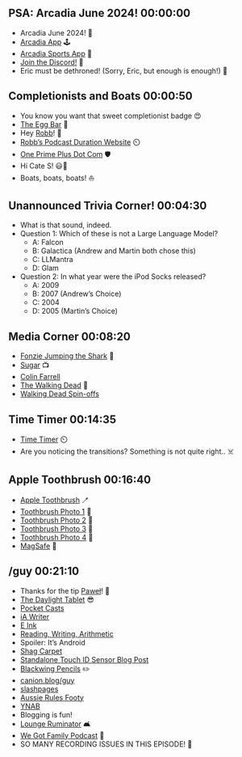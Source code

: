 ## PSA: Arcadia June 2024! 00:00:00
* Arcadia June 2024! 👾
* [Arcadia App](https://apps.apple.com/us/app/arcadia-watch-games/id1479608271) 🕹️
* [Arcadia Sports App](https://apps.apple.com/us/app/arcadia-sports-watch-games/id1645125796) 🏀
* [Join the Discord!](https://discord.gg/mzdB2ug) 💬
* Eric must be dethroned! (Sorry, Eric, but enough is enough!) 😬

## Completionists and Boats 00:00:50
* You know you want that sweet completionist badge 😍
* [The Egg Bar](https://severance.wiki/pre-waffle_party_egg_bar_social) 🥚
* Hey [Robb](https://rknight.me/)! 👋
* [Robb’s Podcast Duration Website](https://podduration.rknight.me/) ⏲️
* [One Prime Plus Dot Com](https://oneprimeplus.com) 🛡️
* Hi Cate S! 😃👋
* Boats, boats, boats! ⛵

## Unannounced Trivia Corner! 00:04:30
* What is that sound, indeed.
* Question 1: Which of these is not a Large Language Model?
  * A: Falcon
  * B: Galactica (Andrew and Martin both chose this)
  * C: LLMantra
  * D: Glam
* Question 2: In what year were the iPod Socks released?
  * A: 2009
  * B: 2007 (Andrew’s Choice)
  * C: 2004
  * D: 2005 (Martin’s Choice)

## Media Corner 00:08:20
* [Fonzie Jumping the Shark](https://youtu.be/QO0D0jF83lc) 🦈
* [Sugar](https://en.wikipedia.org/wiki/Sugar_%282024_TV_series%29) 📺
* [Colin Farrell](https://en.wikipedia.org/wiki/Colin_Farrell)
* [The Walking Dead](https://en.wikipedia.org/wiki/The_Walking_Dead_%28TV_series%29) 🧟
* [Walking Dead Spin-offs](https://people.com/tv/the-walking-dead-spin-off-shows-everything-to-know/)

## Time Timer 00:14:35
* [Time Timer](https://www.timetimer.com/collections/timers/products/time-timer-mod-home-edition?variant=32003343974498) ⏲️
* Are you noticing the transitions? Something is not quite right.. ☠️

## Apple Toothbrush 00:16:40
* [Apple Toothbrush](https://www.laifentech.com/pages/toothbrush) 🪥
* [Toothbrush Photo 1](https://cdn.hemisphericviews.com/112_apple_toothbrush_01.jpg) 🤣
* [Toothbrush Photo 2](https://cdn.hemisphericviews.com/112_apple_toothbrush_02.jpg) 🤣
* [Toothbrush Photo 3](https://cdn.hemisphericviews.com/112_apple_toothbrush_03.jpg) 🤣
* [Toothbrush Photo 4](https://cdn.hemisphericviews.com/112_apple_toothbrush_04.jpg) 🤣
* [MagSafe](https://en.wikipedia.org/wiki/MagSafe) 🧲

## /guy 00:21:10
* Thanks for the tip [Paweł](https://pawel.orzech.me/2024/05/25/o-this-is.html)! 🎉
* [The Daylight Tablet](https://daylightcomputer.com/) 😎
* [Pocket Casts](https://pocketcasts.com/)
* [iA Writer](https://ia.net/writer)
* [E Ink](https://en.wikipedia.org/wiki/E_Ink)
* [Reading, Writing, Arithmetic](https://en.wikipedia.org/wiki/The_three_Rs)
* Spoiler: It’s Android
* [Shag Carpet](https://en.wikipedia.org/wiki/Shag_%28fabric%29)
* [Standalone Touch ID Sensor Blog Post](https://grepjason.sh/2022/standalone-touch-id-part-1)
* [Blackwing Pencils](https://blackwing602.com/) ✏️
* [canion.blog/guy](https://canion.blog/guy)
* [slashpages](https://slashpages.net/)
* [Aussie Rules Footy](https://en.wikipedia.org/wiki/Aussie_Rules_Footy)
* [YNAB](https://www.ynab.com/)
* Blogging is fun!
* [Lounge Ruminator](https://loungeruminator.net/) 🛋️
* [We Got Family Podcast](https://wegot.family/) 🚗
* SO MANY RECORDING ISSUES IN THIS EPISODE! 🤬


